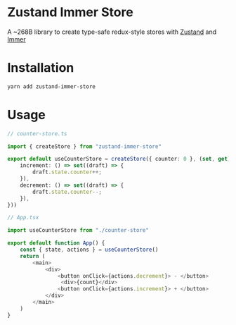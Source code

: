 # Zustand Immer Store

A ~268B library to create type-safe redux-style stores with [Zustand](https://github.com/pmndrs/zustand) and [Immer](https://github.com/immerjs/immer)


# Installation

```bash
yarn add zustand-immer-store
```

# Usage

```ts
// counter-store.ts

import { createStore } from "zustand-immer-store"

export default useCounterStore = createStore({ counter: 0 }, (set, get) => ({
    increment: () => set((draft) => {
        draft.state.counter++;
    }),
    decrement: () => set((draft) => {
        draft.state.counter--;
    }),
}))
```


```ts
// App.tsx

import useCounterStore from "./counter-store"

export default function App() {
    const { state, actions } = useCounterStore()
    return (
        <main>
            <div>
                <button onClick={actions.decrement}> - </button>
                 <div>{count}</div>
                <button onClick={actions.increment}> + </button>
            </div>
        </main>
    )
}

```